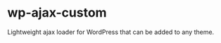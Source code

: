 wp-ajax-custom
==============

Lightweight ajax loader for WordPress that can be added to any theme.

